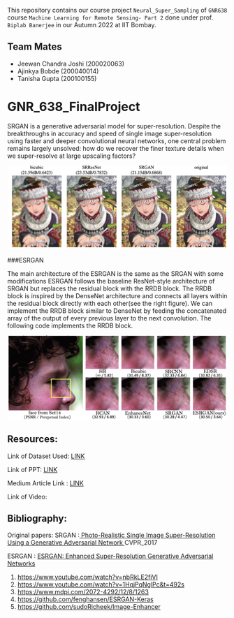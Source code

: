 This repository contains our course project `Neural_Super_Sampling` of `GNR638` course `Machine Learning for Remote Sensing- Part 2`  done under prof. `Biplab Banerjee` in our Autumn 2022 at IIT Bombay. 

## Team Mates

* Jeewan Chandra Joshi (200020063)
* Ajinkya Bobde (200040014)
* Tanisha Gupta (200100155)

# GNR_638_FinalProject
SRGAN is a generative adversarial model for super-resolution. Despite the breakthroughs in accuracy and speed of single image super-resolution using faster and deeper convolutional neural networks, one central problem remains largely unsolved: how do we recover the finer texture details when we super-resolve at large upscaling factors?

![](https://github.com/JEEWAN31/GNR_638_FinalProject/blob/main/Images/Screenshot%202022-11-24%20at%201.42.05%20PM.png)


###ESRGAN

The main architecture of the ESRGAN is the same as the SRGAN with some modifications  ESRGAN follows the baseline ResNet-style architecture of SRGAN but replaces the residual block with the RRDB block. The RRDB block is inspired by the DenseNet architecture and connects all layers within the residual block directly with each other(see the right figure). We can implement the RRDB block similar to DenseNet by feeding the concatenated array of the output of every previous layer to the next convolution. The following code implements the RRDB block.

![COmparing super resolutioni with all GAN models](https://github.com/JEEWAN31/GNR_638_FinalProject/blob/main/Images/Screenshot%202022-11-24%20at%201.43.22%20PM.png)

## Resources:

Link of Dataset Used: [LINK](https://drive.google.com/drive/folders/1o6Do6HiqyFx6BxUQVzsAGp7AJhwGMndf?usp=sharing)

Link of PPT: [LINK](https://docs.google.com/presentation/d/1exqaWnUl85NDd8ykS5atLwKjNKVvFJLb/edit?usp=sharing&ouid=113817239763706000380&rtpof=true&sd=true)

Medium Article Link : [LINK](https://medium.com/@jeewanjj02/esrgan-srgan-image-resolution-using-deep-learning-b013f27254a0)

Link of Video:

## Bibliography:

Original papers:
SRGAN :[ Photo-Realistic Single Image Super-Resolution Using a Generative Adversarial Network ](https://openaccess.thecvf.com/content_cvpr_2017/papers/Ledig_Photo-Realistic_Single_Image_CVPR_2017_paper.pdf) CVPR_2017

ESRGAN : [ESRGAN: Enhanced Super-Resolution Generative Adversarial Networks](https://openaccess.thecvf.com/content_ECCVW_2018/papers/11133/Wang_ESRGAN_Enhanced_Super-Resolution_Generative_Adversarial_Networks_ECCVW_2018_paper.pdf)


1. https://www.youtube.com/watch?v=nbRkLE2fiVI
2. https://www.youtube.com/watch?v=1HqjPqNglPc&t=492s
3. https://www.mdpi.com/2072-4292/12/8/1263
4. https://github.com/fenghansen/ESRGAN-Keras
5. https://github.com/sudoRicheek/Image-Enhancer



